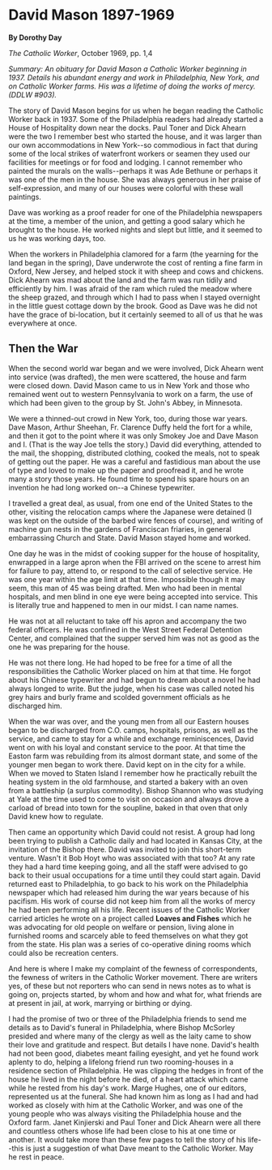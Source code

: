 David Mason 1897-1969
=====================

**By Dorothy Day**

*The Catholic Worker*, October 1969, pp. 1,4

*Summary: An obituary for David Mason a Catholic Worker beginning in
1937. Details his abundant energy and work in Philadelphia, New York,
and on Catholic Worker farms. His was a lifetime of doing the works of
mercy. (DDLW \#903).*

The story of David Mason begins for us when he began reading the
Catholic Worker back in 1937. Some of the Philadelphia readers had
already started a House of Hospitality down near the docks. Paul Toner
and Dick Ahearn were the two I remember best who started the house, and
it was larger than our own accommodations in New York--so commodious in
fact that during some of the local strikes of waterfront workers or
seamen they used our facilities for meetings or for food and lodging. I
cannot remember who painted the murals on the walls--perhaps it was Ade
Bethune or perhaps it was one of the men in the house. She was always
generous in her praise of self-expression, and many of our houses were
colorful with these wall paintings.

Dave was working as a proof reader for one of the Philadelphia
newspapers at the time, a member of the union, and getting a good salary
which he brought to the house. He worked nights and slept but little,
and it seemed to us he was working days, too.

When the workers in Philadelphia clamored for a farm (the yearning
for the land began in the spring), Dave underwrote the cost of renting a
fine farm in Oxford, New Jersey, and helped stock it with sheep and cows
and chickens. Dick Ahearn was mad about the land and the farm was run
tidily and efficiently by him. I was afraid of the ram which ruled the
meadow where the sheep grazed, and through which I had to pass when I
stayed overnight in the little guest cottage down by the brook. Good as
Dave was he did not have the grace of bi-location, but it certainly
seemed to all of us that he was everywhere at once.

Then the War
------------

When the second world war began and we were involved, Dick Ahearn went
into service (was drafted), the men were scattered, the house and farm
were closed down. David Mason came to us in New York and those who
remained went out to western Pennsylvania to work on a farm, the use of
which had been given to the group by St. John's Abbey, in Minnesota.

We were a thinned-out crowd in New York, too, during those war
years. Dave Mason, Arthur Sheehan, Fr. Clarence Duffy held the fort for
a while, and then it got to the point where it was only Smokey Joe and
Dave Mason and I. (That is the way Joe tells the story.) David did
everything, attended to the mail, the shopping, distributed clothing,
cooked the meals, not to speak of getting out the paper. He was a
careful and fastidious man about the use of type and loved to make up
the paper and proofread it, and he wrote many a story those years. He
found time to spend his spare hours on an invention he had long worked
on--a Chinese typewriter.

I travelled a great deal, as usual, from one end of the United
States to the other, visiting the relocation camps where the Japanese
were detained (I was kept on the outside of the barbed wire fences of
course), and writing of machine gun nests in the gardens of Franciscan
friaries, in general embarrassing Church and State. David Mason stayed
home and worked.

One day he was in the midst of cooking supper for the house of
hospitality, enwrapped in a large apron when the FBI arrived on the
scene to arrest him for failure to pay, attend to, or respond to the
call of selective service. He was one year within the age limit at that
time. Impossible though it may seem, this man of 45 was being drafted.
Men who had been in mental hospitals, and men blind in one eye were
being accepted into service. This is literally true and happened to men
in our midst. I can name names.

He was not at all reluctant to take off his apron and accompany the
two federal officers. He was confined in the West Street Federal
Detention Center, and complained that the supper served him was not as
good as the one he was preparing for the house.

He was not there long. He had hoped to be free for a time of all
the responsibilities the Catholic Worker placed on him at that time. He
forgot about his Chinese typewriter and had begun to dream about a novel
he had always longed to write. But the judge, when his case was called
noted his grey hairs and burly frame and scolded government officials as
he discharged him.

When the war was over, and the young men from all our Eastern
houses began to be discharged from C.O. camps, hospitals, prisons, as
well as the service, and came to stay for a while and exchange
reminiscences, David went on with his loyal and constant service to the
poor. At that time the Easton farm was rebuilding from its almost
dormant state, and some of the younger men began to work there. David
kept on in the city for a while. When we moved to Staten Island I
remember how he practically rebuilt the heating system in the old
farmhouse, and started a bakery with an oven from a battleship (a
surplus commodity). Bishop Shannon who was studying at Yale at the time
used to come to visit on occasion and always drove a carload of bread
into town for the soupline, baked in that oven that only David knew how
to regulate.

Then came an opportunity which David could not resist. A group had
long been trying to publish a Catholic daily and had located in Kansas
City, at the invitation of the Bishop there. David was invited to join
this short-term venture. Wasn't it Bob Hoyt who was associated with that
too? At any rate they had a hard time keeping going, and all the staff
were advised to go back to their usual occupations for a time until they
could start again. David returned east to Philadelphia, to go back to
his work on the Philadelphia newspaper which had released him during the
war years because of his pacifism. His work of course did not keep him
from all the works of mercy he had been performing all his life. Recent
issues of the Catholic Worker carried articles he wrote on a project
called **Loaves and Fishes** which he was advocating for old people on
welfare or pension, living alone in furnished rooms and scarcely able to
feed themselves on what they got from the state. His plan was a series
of co-operative dining rooms which could also be recreation centers.

And here is where I make my complaint of the fewness of
correspondents, the fewness of writers in the Catholic Worker movement.
There are writers yes, of these but not reporters who can send in news
notes as to what is going on, projects started, by whom and how and what
for, what friends are at present in jail, at work, marrying or birthing
or dying.

I had the promise of two or three of the Philadelphia friends to
send me details as to David's funeral in Philadelphia, where Bishop
McSorley presided and where many of the clergy as well as the laity came
to show their love and gratitude and respect. But details I have none.
David's health had not been good, diabetes meant failing eyesight, and
yet he found work aplenty to do, helping a lifelong friend run two
rooming-houses in a residence section of Philadelphia. He was clipping
the hedges in front of the house he lived in the night before he died,
of a heart attack which came while he rested from his day's work. Marge
Hughes, one of our editors, represented us at the funeral. She had known
him as long as I had and had worked as closely with him at the Catholic
Worker, and was one of the young people who was always visiting the
Philadelphia house and the Oxford farm. Janet Kinjierski and Paul Toner
and Dick Ahearn were all there and countless others whose life had been
close to his at one time or another. It would take more than these few
pages to tell the story of his life--this is just a suggestion of what
Dave meant to the Catholic Worker. May he rest in peace.
